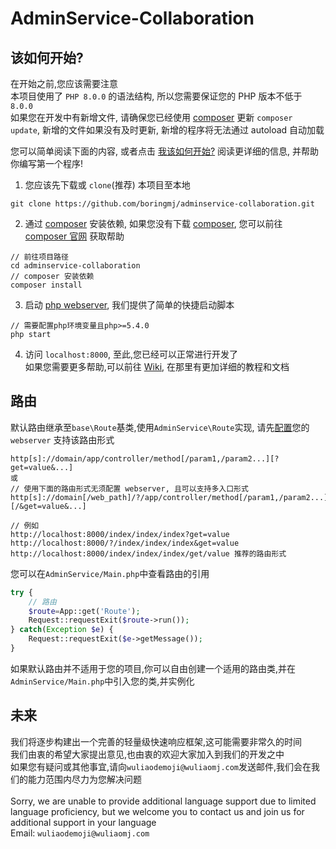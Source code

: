 # AdminService-Collaboration
## 该如何开始?
在开始之前,您应该需要注意\
本项目使用了 `PHP 8.0.0` 的语法结构, 所以您需要保证您的 PHP 版本不低于 `8.0.0`\
如果您在开发中有新增文件, 请确保您已经使用 [composer](https://www.phpcomposer.com/) 更新 `composer update`, 新增的文件如果没有及时更新, 新增的程序将无法通过 autoload 自动加载

您可以简单阅读下面的内容, 或者点击 [我该如何开始?](https://github.com/boringmj/adminservice-collaboration/wiki/准备) 阅读更详细的信息, 并帮助你编写第一个程序!

1. 您应该先下载或 `clone`(推荐) 本项目至本地
```
git clone https://github.com/boringmj/adminservice-collaboration.git
```
2. 通过 [composer](https://www.phpcomposer.com/) 安装依赖, 如果您没有下载 [composer](https://www.phpcomposer.com/), 您可以前往 [composer 官网](https://www.phpcomposer.com/) 获取帮助
```
// 前往项目路径
cd adminservice-collaboration
// composer 安装依赖
composer install
```
3. 启动 [php webserver](https://www.php.net/manual/zh/features.commandline.webserver.php), 我们提供了简单的快捷启动脚本
```
// 需要配置php环境变量且php>=5.4.0
php start
```
4. 访问 `localhost:8000`, 至此,您已经可以正常进行开发了\
如果您需要更多帮助,可以前往 [Wiki](https://github.com/boringmj/adminservice-collaboration/wiki/准备), 在那里有更加详细的教程和文档

## 路由
默认路由继承至`base\Route`基类,使用`AdminService\Route`实现, 请先[配置](https://github.com/boringmj/adminservice-collaboration/wiki/开始#默认路由)您的 `webserver` 支持该路由形式
```
http[s]://domain/app/controller/method[/param1,/param2...][?get=value&...]
或
// 使用下面的路由形式无须配置 webserver, 且可以支持多入口形式
http[s]://domain[/web_path]/?/app/controller/method[/param1,/param2...][/&get=value&...]

// 例如
http://localhost:8000/index/index/index?get=value
http://localhost:8000/?/index/index/index&get=value
http://localhost:8000/index/index/index/get/value 推荐的路由形式
```
您可以在`AdminService/Main.php`中查看路由的引用
```php
try {
    // 路由
    $route=App::get('Route');
    Request::requestExit($route->run());
} catch(Exception $e) {
    Request::requestExit($e->getMessage());
}
```
如果默认路由并不适用于您的项目,你可以自由创建一个适用的路由类,并在`AdminService/Main.php`中引入您的类,并实例化
## 未来
我们将逐步构建出一个完善的轻量级快速响应框架,这可能需要非常久的时间\
我们由衷的希望大家提出意见,也由衷的欢迎大家加入到我们的开发之中\
如果您有疑问或其他事宜,请向`wuliaodemoji@wuliaomj.com`发送邮件,我们会在我们的能力范围内尽力为您解决问题\
\
Sorry, we are unable to provide additional language support due to limited language proficiency, but we welcome you to contact us and join us for additional support in your language\
Email: `wuliaodemoji@wuliaomj.com`
